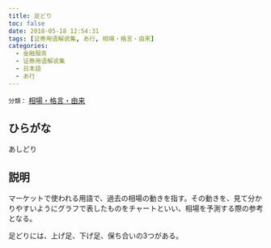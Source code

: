 ```yaml
---
title: 足どり
toc: false
date: 2018-05-18 12:54:31
tags: [证券用语解说集, あ行, 相場・格言・由来]
categories:
  - 金融服务
  - 证券用语解说集
  - 日本語
  - あ行
---
```


`分類：` [相場・格言・由来](/tags/相場・格言・由来/)

## ひらがな

あしどり

## 説明

マーケットで使われる用語で、過去の相場の動きを指す。その動きを、見て分かりやすいようにグラフで表したものをチャートといい、相場を予測する際の参考となる。

足どりには、上げ足、下げ足、保ち合いの3つがある。
